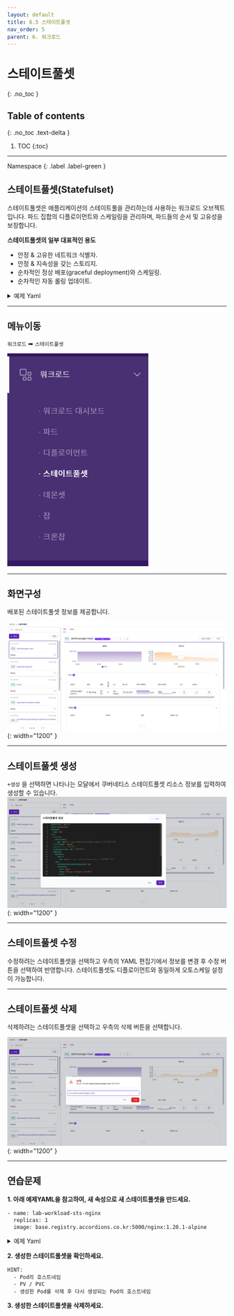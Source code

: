 ```yaml
---
layout: default
title: 6.5 스테이트풀셋
nav_order: 5
parent: 6. 워크로드
---
```


# 스테이트풀셋
{: .no_toc }

## Table of contents
{: .no_toc .text-delta }

1. TOC
{:toc}

---

<div class="code-example" markdown="1">
Namespace
{: .label .label-green }
</div>

## 스테이트풀셋(Statefulset)
스테이트풀셋은 애플리케이션의 스테이트풀을 관리하는데 사용하는 워크로드 오브젝트입니다.
파드 집합의 디플로이먼트와 스케일링을 관리하며, 파드들의 순서 및 고유성을 보장합니다.

**스테이트풀셋의 일부 대표적인 용도**

- 안정 & 고유한 네트워크 식별자.
- 안정 & 지속성을 갖는 스토리지.
- 순차적인 정상 배포(graceful deployment)와 스케일링.
- 순차적인 자동 롤링 업데이트.


<details>
<summary>예제 Yaml</summary>
  
{% highlight yaml %}

apiVersion: apps/v1
kind: StatefulSet
metadata:
  name: web
spec:
  selector:
    matchLabels:
      app: nginx # .spec.template.metadata.labels 와 일치해야 한다
  serviceName: "nginx"
  replicas: 3 # 기본값은 1
  minReadySeconds: 10 # 기본값은 0
  template:
    metadata:
      labels:
        app: nginx # .spec.selector.matchLabels 와 일치해야 한다
    spec:
      terminationGracePeriodSeconds: 10
      containers:
      - name: nginx
        image: k8s.gcr.io/nginx-slim:0.8
        ports:
        - containerPort: 80
          name: web
        volumeMounts:
        - name: www
          mountPath: /usr/share/nginx/html
  volumeClaimTemplates:
  - metadata:
      name: www
    spec:
      accessModes: [ "ReadWriteOnce" ]
      storageClassName: "my-storage-class"
      resources:
        requests:
          storage: 1Gi

    
{% endhighlight %}
   
</details>

---

## 메뉴이동
`워크로드` ➡ `스테이트풀셋`

![wl-sts.png](/assets/images/workload/wl-sts.png)

---

## 화면구성
배포된 스테이트풀셋 정보를 제공합니다.

![wl-015.png](/assets/images/workload/wl-015.png){: width="1200" }

---

## 스테이트풀셋 생성
`+생성` 을 선택하면 나타나는 모달에서 쿠버네티스 스테이트풀셋 리소스 정보를 입력하여 생성할 수 있습니다.
![statefulset-create.png](/assets/images/workload/statefulset-create.png){: width="1200" }

---

## 스테이트풀셋 수정
수정하려는 스테이트풀셋을 선택하고 우측의 YAML 편집기에서 정보를 변경 후 수정 버튼을 선택하여 반영합니다.
스테이트풀셋도 디플로이먼트와 동일하게 오토스케일 설정이 가능합니다.

---

## 스테이트풀셋 삭제

삭제하려는 스테이트풀셋을 선택하고 우측의 삭제 버튼을 선택합니다.

![statefulset-delete.png](/assets/images/workload/statefulset-delete.png){: width="1200" }

---
## 연습문제

**1. 아래 예제YAML을 참고하여, 새 속성으로 새 스테이트풀셋을 만드세요.**

```
- name: lab-workload-sts-nginx
  replicas: 1
  image: base.registry.accordions.co.kr:5000/nginx:1.20.1-alpine
```

<details>
<summary>예제 Yaml</summary>
  
{% highlight yaml %}
---
apiVersion: apps/v1
kind: StatefulSet
metadata:
  name: nginx
spec:
  selector:
    matchLabels:
      app: nginx
  serviceName: "nginx"
  replicas: 1
  template:
    metadata:
      labels:
        app: nginx
    spec:
      terminationGracePeriodSeconds: 10
      containers:
      - name: nginx
        image: base.registry.accordions.co.kr:5000/nginx:1.20.1-alpine
        ports:
        - containerPort: 80
          name: web
        volumeMounts:
        - name: nginx-data
          mountPath: /usr/share/nginx/html
  volumeClaimTemplates:
  - metadata:
      name: nginx-data
    spec:
      accessModes: [ "ReadWriteMany" ]
      storageClassName: accordion-storage
      resources:
        requests:
          storage: 1Gi
    
{% endhighlight %}
   
</details>

**2. 생성한 스테이트풀셋을 확인하세요.**

```
HINT:
  - Pod의 호스트네임
  - PV / PVC
  - 생성한 Pod를 삭제 후 다시 생성되는 Pod의 호스트네임
```

**3. 생성한 스테이트풀셋을 삭제하세요.**